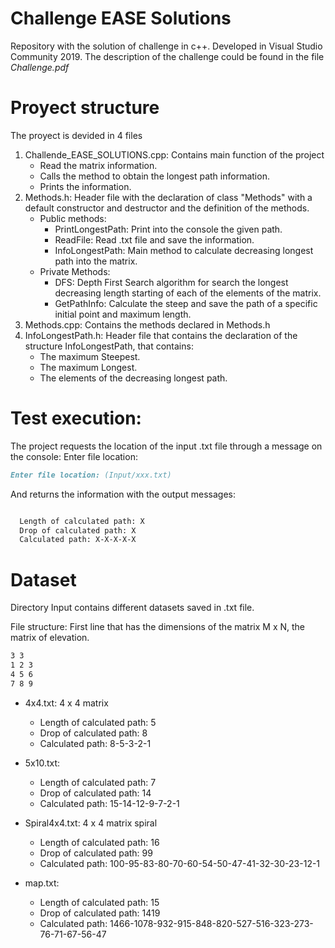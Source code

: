 # Challenge EASE Solutions
Repository with the solution of challenge in c++.
Developed in Visual Studio Community 2019.
The description of the challenge could be found in the file *Challenge.pdf*

# Proyect structure
The proyect is devided in 4 files

 1. Challende_EASE_SOLUTIONS.cpp: Contains main function of the project
    * Read the matrix information.
    * Calls the method to obtain the longest path information.
    * Prints the information.
 2. Methods.h: Header file with the declaration of class "Methods" with a default constructor and destructor and the definition of the methods.
    * Public methods:
      * PrintLongestPath: Print into the console the given path.
      * ReadFile: Read .txt file and save the information.
      * InfoLongestPath: Main method to calculate decreasing longest path into the matrix.
    * Private Methods:
      * DFS: Depth First Search algorithm for search the longest decreasing length starting of each of the elements of the matrix. 
      * GetPathInfo: Calculate the steep and save the path of a specific initial point and maximum length.
3. Methods.cpp: Contains the methods declared in Methods.h
4. InfoLongestPath.h: Header file that contains the declaration of the structure InfoLongestPath, that contains: 
   * The maximum Steepest. 
   * The maximum Longest.
   * The elements of the decreasing longest path.
 
# Test execution:
The project requests the location of the input .txt file through a message on the console: Enter file location:
```markdown
Enter file location: (Input/xxx.txt)
```
And returns the information with the output messages:

```markdown

  Length of calculated path: X
  Drop of calculated path: X
  Calculated path: X-X-X-X-X
```
# Dataset 
Directory Input contains different datasets saved in .txt file. 

File structure: First line that has the dimensions of the matrix M x N, the matrix of elevation.
```markdown
3 3 
1 2 3
4 5 6
7 8 9
```
* 4x4.txt: 4 x 4 matrix
  * Length of calculated path: 5
  * Drop of calculated path: 8
  * Calculated path: 8-5-3-2-1
  
* 5x10.txt:
  * Length of calculated path: 7
  * Drop of calculated path: 14
  * Calculated path: 15-14-12-9-7-2-1
  
* Spiral4x4.txt: 4 x 4 matrix spiral
  * Length of calculated path: 16
  * Drop of calculated path: 99
  * Calculated path: 100-95-83-80-70-60-54-50-47-41-32-30-23-12-1
  
* map.txt:
  * Length of calculated path: 15
  * Drop of calculated path: 1419
  * Calculated path: 1466-1078-932-915-848-820-527-516-323-273-76-71-67-56-47
